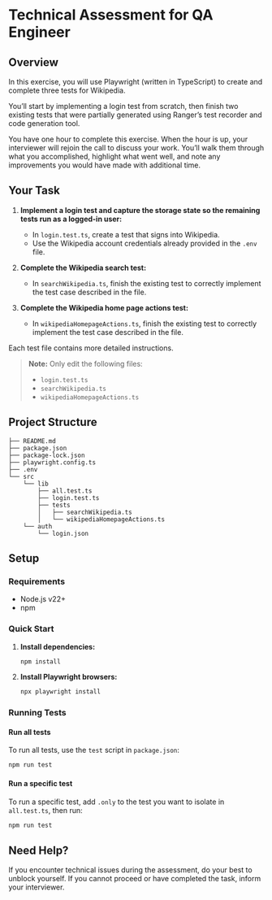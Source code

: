 # Technical Assessment for QA Engineer

## Overview

In this exercise, you will use Playwright (written in TypeScript) to create and complete three tests for Wikipedia.

You’ll start by implementing a login test from scratch, then finish two existing tests that were partially generated using Ranger’s test recorder and code generation tool.

You have one hour to complete this exercise. When the hour is up, your interviewer will rejoin the call to discuss your work. You’ll walk them through what you accomplished, highlight what went well, and note any improvements you would have made with additional time.

## Your Task

1. **Implement a login test and capture the storage state so the remaining tests run as a logged-in user:**
    - In `login.test.ts`, create a test that signs into Wikipedia.
    - Use the Wikipedia account credentials already provided in the `.env` file.

2. **Complete the Wikipedia search test:**
    - In `searchWikipedia.ts`, finish the existing test to correctly implement the test case described in the file.

3. **Complete the Wikipedia home page actions test:**
    - In `wikipediaHomepageActions.ts`, finish the existing test to correctly implement the test case described in the file.

Each test file contains more detailed instructions.

> **Note:** Only edit the following files:
> - `login.test.ts`
> - `searchWikipedia.ts`
> - `wikipediaHomepageActions.ts`

## Project Structure

```plaintext
├── README.md
├── package.json
├── package-lock.json
├── playwright.config.ts
├── .env
└── src
    └── lib
        ├── all.test.ts
        ├── login.test.ts
        ├── tests
        │   ├── searchWikipedia.ts
        │   └── wikipediaHomepageActions.ts
    └── auth
        └── login.json
```

## Setup

### Requirements

- Node.js v22+
- npm

### Quick Start

1. **Install dependencies:**
    ```bash
    npm install
    ```

2. **Install Playwright browsers:**
    ```bash
    npx playwright install
    ```

### Running Tests

#### Run all tests

To run all tests, use the `test` script in `package.json`:

```bash
npm run test
```

#### Run a specific test

To run a specific test, add `.only` to the test you want to isolate in `all.test.ts`, then run:

```bash
npm run test
```

## Need Help?

If you encounter technical issues during the assessment, do your best to unblock yourself. If you cannot proceed or have completed the task, inform your interviewer.